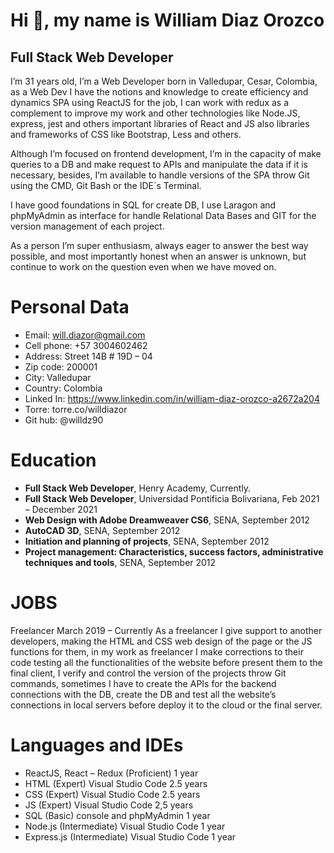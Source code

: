 # **Hi :wave:, my name is William Diaz Orozco**
## Full Stack Web Developer

I’m 31 years old, I’m a Web Developer born in Valledupar, Cesar, Colombia, as a Web Dev I have the notions and knowledge to create efficiency and dynamics SPA using ReactJS for the job, I can work with redux as a complement to improve my work and other technologies like Node.JS, express, jest and others important libraries of React and JS also libraries and frameworks of CSS like Bootstrap, Less and others. 

Although I’m focused on frontend development, I’m in the capacity of make queries to a DB and make request to APIs and manipulate the data if it is necessary, besides, I’m available to handle versions of the SPA throw Git using the CMD, Git Bash or the IDE´s Terminal.

I have good foundations in SQL for create DB, I use Laragon and phpMyAdmin as interface for handle Relational Data Bases and GIT for the version management of each project. 

As a person I’m super enthusiasm, always eager to answer the best way possible, and most importantly honest when an answer is unknown, but continue to work on the question even when we have moved on. 

# Personal Data

- Email: will.diazor@gmail.com
- Cell phone: +57 3004602462
- Address: Street 14B # 19D – 04
- Zip code: 200001
- City: Valledupar
- Country: Colombia
- Linked In: https://www.linkedin.com/in/william-diaz-orozco-a2672a204
- Torre: torre.co/willdiazor
- Git hub: @willdz90

# Education

- **Full Stack Web Developer**, Henry Academy, Currently.
- **Full Stack Web Developer**, Universidad Pontificia Bolivariana, Feb 2021 – December 2021
- **Web Design with Adobe Dreamweaver CS6**, SENA, September 2012
- **AutoCAD 3D**, SENA, September 2012
- **Initiation and planning of projects**, SENA, September 2012
- **Project management: Characteristics, success factors, administrative techniques and tools**, SENA, September 2012

# JOBS
Freelancer March 2019 – Currently As a freelancer I give support to another developers, making the HTML and CSS web design of the page or the JS functions for them, in my work as freelancer I make corrections to their code testing all the functionalities of the website before present them to the final client, I verify and control the version of the projects throw Git commands, sometimes I have to create the APIs for the backend connections with the DB, create the DB and test all the website’s connections in local servers before deploy it to the cloud or the final server.

# Languages and IDEs
- ReactJS, React – Redux (Proficient) 1 year
- HTML (Expert) Visual Studio Code 2.5 years
- CSS (Expert) Visual Studio Code 2.5 years
- JS (Expert) Visual Studio Code 2,5 years
- SQL (Basic) console and phpMyAdmin 1 year
- Node.js (Intermediate) Visual Studio Code 1 year
- Express.js (Intermediate) Visual Studio Code 1 year
